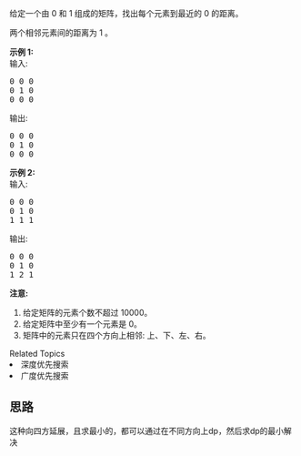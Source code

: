 <p>给定一个由 0 和 1 组成的矩阵，找出每个元素到最近的 0 的距离。</p>

<p>两个相邻元素间的距离为 1 。</p>

<p><strong>示例 1: </strong><br />
输入:</p>

<pre>
0 0 0
0 1 0
0 0 0
</pre>

<p>输出:</p>

<pre>
0 0 0
0 1 0
0 0 0
</pre>

<p><strong>示例 2: </strong><br />
输入:</p>

<pre>
0 0 0
0 1 0
1 1 1
</pre>

<p>输出:</p>

<pre>
0 0 0
0 1 0
1 2 1
</pre>

<p><strong>注意:</strong></p>

<ol>
	<li>给定矩阵的元素个数不超过 10000。</li>
	<li>给定矩阵中至少有一个元素是 0。</li>
	<li>矩阵中的元素只在四个方向上相邻: 上、下、左、右。</li>
</ol>
<div><div>Related Topics</div><div><li>深度优先搜索</li><li>广度优先搜索</li></div></div>

## 思路
这种向四方延展，且求最小的，都可以通过在不同方向上dp，然后求dp的最小解决
